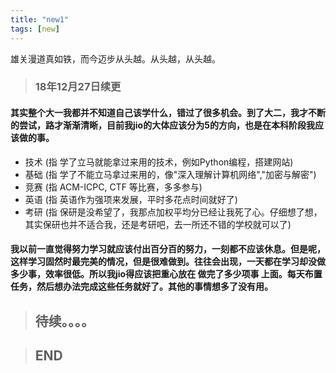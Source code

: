 ```yaml
---
title: "new1"
tags: [new]
---
```



雄关漫道真如铁，而今迈步从头越。从头越，从头越。

> ### 18年12月27日续更

#### 其实整个大一我都并不知道自己该学什么，错过了很多机会。到了大二，我才不断的尝试，路才渐渐清晰，目前我jio的大体应该分为5的方向，也是在本科阶段我应该做的事。

* 技术  (指 学了立马就能拿过来用的技术，例如Python编程，搭建网站)
* 基础  (指 学了不能立马拿过来用的，像"深入理解计算机网络","加密与解密")
* 竞赛  (指 ACM-ICPC, CTF 等比赛，多多参与)
* 英语  (指 英语作为强项来发展，平时多花点时间就好了)
* 考研  (指 保研是没希望了，我那点加权平均分已经让我死了心。仔细想了想，其实保研也并不适合我，还是考研吧，去一所还不错的学校就可以了)

#### 我以前一直觉得努力学习就应该付出百分百的努力，一刻都不应该休息。但是呢，这样学习固然时最完美的情况，但是很难做到。往往会出现，一天都在学习却没做多少事，效率很低。所以我jio得应该把重心放在 **做完了多少项事** 上面。每天布置任务，然后想办法完成这些任务就好了。其他的事情想多了没有用。

> ## 待续。。。。

> ## END
